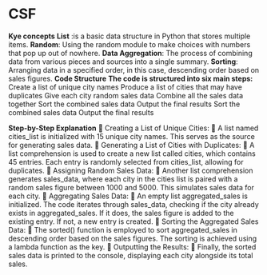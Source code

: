 # CSF
**Kye concepts**
**List** :is a basic data structure in Python that stores multiple items.
**Random**: Using the random module to make choices with numbers that pop up out of nowhere.
**Data Aggregation**: The process of combining data from various pieces and sources into a single summary.
**Sorting**: Arranging data in a specified order, in this case, descending order based on sales figures.
**Code Structure**
**The code is structured into six main steps:**
Create a list of unique city names
Produce a list of cities that may have duplicates
Give each city random sales data
Combine all the sales data together
Sort the combined sales data
Output the final results
Sort the combined sales data
Output the final results

**Step-by-Step Explanation**
	Creating a List of Unique Cities:
	A list named cities_list is initialized with 15 unique city names. This serves as the source for generating sales data.
	Generating a List of Cities with Duplicates:
	A list comprehension is used to create a new list called cities, which contains 45 entries. Each entry is randomly selected from cities_list, allowing for duplicates.
	Assigning Random Sales Data:
	Another list comprehension generates sales_data, where each city in the cities list is paired with a random sales figure between 1000 and 5000. This simulates sales data for each city.
	Aggregating Sales Data:
	An empty list aggregated_sales is initialized. The code iterates through sales_data, checking if the city already exists in aggregated_sales. If it does, the sales figure is added to the existing entry. If not, a new entry is created.
	Sorting the Aggregated Sales Data:
	The sorted() function is employed to sort aggregated_sales in descending order based on the sales figures. The sorting is achieved using a lambda function as the key.
	Outputting the Results:
	Finally, the sorted sales data is printed to the console, displaying each city alongside its total sales.

